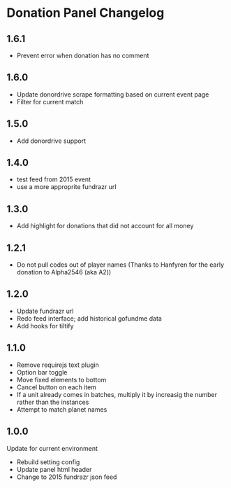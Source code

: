 # Donation Panel Changelog

## 1.6.1

- Prevent error when donation has no comment

## 1.6.0

- Update donordrive scrape formatting based on current event page
- Filter for current match

## 1.5.0

- Add donordrive support

## 1.4.0

- test feed from 2015 event
- use a more approprite fundrazr url

## 1.3.0

- Add highlight for donations that did not account for all money

## 1.2.1

- Do not pull codes out of player names (Thanks to Hanfyren for the early donation to Alpha2546 (aka A2))

## 1.2.0

- Update fundrazr url
- Redo feed interface; add historical gofundme data
- Add hooks for tiltify

## 1.1.0

- Remove requirejs text plugin
- Option bar toggle
- Move fixed elements to bottom
- Cancel button on each item
- If a unit already comes in batches, multiply it by increasig the number rather than the instances
- Attempt to match planet names

## 1.0.0

Update for current environment

- Rebuild setting config
- Update panel html header
- Change to 2015 fundrazr json feed
